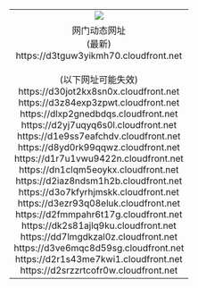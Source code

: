 ﻿<table>
  <tr></tr>
  <tr><td colspan=2 align=center><img src="https://d3tguw3yikmh70.cloudfront.net/Up/oGate.jpg" /></td></tr>
  <tr><td colspan=2 align=center>网门动态网址<br/>(最新)
<br>https://d3tguw3yikmh70.cloudfront.net
<br/><br/>(以下网址可能失效)
<br>https://d30jot2kx8sn0x.cloudfront.net
<br>https://d3z84exp3zpwt.cloudfront.net
<br>https://dlxp2gnedbdqs.cloudfront.net
<br>https://d2yj7uqyq6s0l.cloudfront.net
<br>https://d1e9ss7eafchdv.cloudfront.net
<br>https://d8yd0rk99qqwz.cloudfront.net
<br>https://d1r7u1vwu9422n.cloudfront.net
<br>https://dn1clqm5eoykx.cloudfront.net
<br>https://d2iaz8ndsm1h2b.cloudfront.net
<br>https://d3o7kfyrhjmskk.cloudfront.net
<br>https://d3ezr93q08eluk.cloudfront.net
<br>https://d2fmmpahr6t17g.cloudfront.net
<br>https://dk2s81ajlq9ku.cloudfront.net
<br>https://dd7lmgdkzal0z.cloudfront.net
<br>https://d3ve6mqc8d59sg.cloudfront.net
<br>https://d2r1s43me7kwi1.cloudfront.net
<br>https://d2srzzrtcofr0w.cloudfront.net
    </td>
  </tr>
</table>
